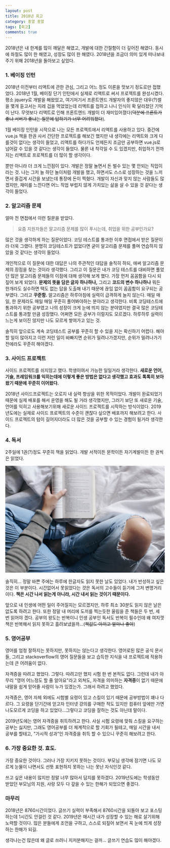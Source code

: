 ```yaml
---
layout: post
title: 2018년 회고
category: 중얼 중얼
tags: [회고]
comments: true
---
```


2018년은 내 한계를 많이 깨달은 해였고, 개발에 대한 간절함이 더 깊어진 해였다. 동시에 좌절도 많이 한 해였고, 성장도 많이 한 해였다. 2018년을 조금더 의미 있게 떠나보내주기 위해 2018년을 돌아보고 싶었다.

### 1. 베이징 인턴

2018년 이전부터 리액트에 관한 관심, 그리고 어느 정도 이론을 맛보기 정도로만 접했었다. 2018년 1월, 베이징 단기 인턴에서 실제로 리액트로 써서 프로젝트를 완성시켰다. 평소 jquery로 개발을 해왔었고, 여기저기서 프론트엔드 개발자의 좋지않은 대우(?)썰을 몇개 듣고서는 지레 겁을 먹었었는데 리액트를 접하고 나니 인식이 확 달라졌던 기억이 난다. 무엇보다 리액트로 인해 프론트엔드 개발이 더 재미있어졌다(~~덕분에 프론트가 좋냐 서버가 좋냐는 질문에 답하기가 너무 어려워졌다~~).

1월 베이징 인턴을 시작으로 나는 모든 프로젝트에서 리액트를 사용하고 있다. 중간에 vue.js 책을 한권 사서 간단한 프로젝트를 해보긴 했지만 내 생각에는 리액트와 크게 다를것이 없다는 생각이 들었고, 리액트를 하다가도 언제든지 조금만 공부하면 vue.js로 넘어갈 수 있을 것 같다는 생각이 들었다. 물론 내 착각일 수 도 있겠지만, 취업하기 전까지는 리액트로 프로젝트를 더 많이 할 생각이다.

뿐만 아니라 더 크게 느낀점이 있다. 개발은 정말 놀면서 돈 벌수 있는 몇 안되는 직업이라는 것. 나는 그저 늘 하던 놀이처럼 개발을 했고, 하면서도 스스로 성장하는 것을 느끼면서 즐겁게 시간을 보냈는데 통장에 돈이 찍혔다. 개발이 자신과 맞지 않는 사람들도 많겠지만, 재미를 느낀다면 어느 직업 부럽지 않게 가치있는 삶을 살 수 있을 것 같다는 생각이 들었다.

### 2. 알고리즘 문제

얼마 전 면접에서 이런 질문을 받았다.

> 요즘 지원자들은 알고리즘 문제를 많이 푸시는데, 취업을 위한 공부인가요?

많은 것을 생각하게 하는 질문이었다. 코딩 테스트를 통과한 이후 면접에서 받은 질문이라 더욱 그랬다. 분명히 코딩테스트가 없었다면 굳이 알고리즘 문제를 풀며 연습하지 않았을 것 같다는 생각이 들었다.

개인적으로 이 질문에 대한 대답은 나의 주관적인 대답을 솔직히 하되, 애써 알고리즘 문제의 장점을 찾는 것이라 생각했다. 그리고 이 질문은 내가 코딩 테스트를 대비하면 풀었던 많은 알고리즘 문제들의 이점에 대해 생각해 보게 했다. 가장 먼저 꼼꼼함을 다시 되짚어 보게 되었다. **문제의 뜻을 담은 글자 하나하나,** 그리고 **코드의 변수 하나하나** 뭐든 한개라도 실수하면 택도 없는 답을 도출해 내기 때문에 끊임 없이 꼼꼼함이 요구되는 공부였다. 그리고 **꾸준함.** 알고리즘은 하루아침에 실력이 급격하게 늘지 않는다. 매일 매일, 한 문제라도 매일 매일 꾸준히 풀어봐야하는 분야라고 생각한다. 비록 코딩테스트에 통과하기 위한 공부였고 나의 성장이 크게 눈에 띄지 않는 분야였지만 결국 많은 코딩테스트를 통과할 만큼 성장했다. 어쩌면 모든 공부가 이럴지도 모르겠다. 하루하루 실력이 느는게 보이진 않지만 나도 모르게 쌓여가고 있는 것.

솔직히 앞으로도 계속 코딩테스트 공부를 꾸준히 할 수 있을 지는 확신하기 어렵다. 해야할 일이 많아지고 이런 저런 일이 바빠지면 순위가 밀려나가겠지만, 순위가 밀려나가기 전에라도 꾸준히 해야겠다.

### 3. 사이드 프로젝트

사이드 프로젝트를 쉬지않고 했다. 학생이여서 가능한 일일거라 생각한다. **새로운 언어, 기술, 프레임워크를 익히는데에 이렇게 좋은 방법은 없다고 생각했고 효과도 톡톡히 보아왔기 때문에 꾸준히 이어왔다.**

2018년 사이드프로젝트는 오로지 내 실력 향상을 위한 목적이었다. 개발이 완료되었기 때문에 실제 배포를 해서 운영을 해도 될 거라 생각했지만, 그러기 보단 또 새로운 기술, 언어를 익히고 사용해보기위해 새로운 사이드 프로젝트를 시작하는 방식이었다. 2019년도에는 실제로 사이드 프로젝트의 수준이 괜찮다 싶으면 배포까지 해보려고 한다. 사이드 프로젝트의 텀이 길어지더라도 더 많은 것을 공부할 수 있는 경험이 될거라 생각한다.

### 4. 독서

2주일에 1권(?)정도 꾸준히 책을 읽었다. 개발 서적이든 문학이든 자기계발이든 한 권씩은 읽었다.

![독서](/public/img/blabla/reading.jpg)

솔직히... 정말 바쁜 주에는 하루에 한글자도 읽지 못한 날도 있었다. 내가 반성하고 싶은 것은 이 부분이다. 시간없어서 못읽었다는 것은 독서의 고수들이 듣기에 그저 변명거리이다. **책은 시간 나서 읽는게 아니라, 시간 내서 읽는 것이기 때문이다.**

앞으로 내 인생에 어떤 일이 주어질지는 모르겠지만, 하루 최소 30분도 읽지 않은 날은 없도록 하려고 한다. 또한 정말 내 머리에 도끼를 찍는듯한 울림을 준 책들은 두 번, 세 번 읽어야 겠다. 공부의 왕도는 반복이니 인생 공부인 독서도 반복이 필수인데 왜 여지껏 책은 반복해서 읽지 못하고 흘려보냈을까...(~~책값도 아끼고 얼마나 좋아~~)

### 5. 영어공부

영어를 엄청 잘하지는 못하지만, 못하지는 않는다고 생각한다. 영어로된 많은 공식 문서들, 그리고 stackoverflow의 영어 질문들을 보고 습득한 지식을 내 프로젝트에 적용하는데 큰 어려움이 없다.

자격증을 따려고 했었다. 그렇다. 따려고만 했지 시험 한 번 본적도 없다. 그런데 내가 아무리 "영어 어느정도 할 줄 알아요"라고 외쳐도, 자격을 의미하는 **자격증**이 없기 때문에 내말을 쉽게 믿어줄 사람이 누가 있겠는가. 그래서 하려고 했었다.

자격증은, 영어 자체 외에도 시험별 요령이 있고 스킬이 있기 때문에 공부방법이 꽤나 다르다. 그 요령을 단기간에 얻고자 인터넷 강의를 구매한 적도 있지만 컴퓨터 앞에만 가면 나도모르게 코딩을 하고 있었다...그렇다고 코딩을 잘하는 것도 아닌데 말이다.

2019년도에는 영어 자격증을 취득하려고 한다. 사실 시험 요령에 맞춰 스킬을 요구하는 공부는 싫지만, 그래도 영어공부를 더 체계적으로 할 기회가 될테고, 매일 시간을 내서 공부를 할테고, "가시적 성과"인 자격증을 취득 할 수 있으니 꾸준히 해보려고 한다.

### 6. 가장 중요한 것. 효도.

가장 중요한 것이다. 그러나 가장 지키지 못하는 것이다. 부모님 생각에 잠기면 나도 모르게 눈물이 나면서도 선뜻 표현하지 못하는 나는 못난 자식인것 같다.

쓰고 싶은 내용이 많지만 정말 너무 많아서 담지를 못하겠다. 2019년도에는 학생동안 받았던 부모님의 지원, 사랑 모두 다 갚을 수 있는 한해가 되었으면 좋겠다.

### 마무리

2018년은 8760시간이었다. 글쓰기 실력이 부족해서 8760시간을 되돌아 보고 포스팅하는데 1시간도 안걸린 것 같다. 2019년은 매시간 내가 성장할 수 있는 해로 살기위해 노력할 것이다. 많은 분들에게 조언을 구하고, 스스로 되짚어 보면서 꼭 눈에 띄게 성장하는 한해가 되길.

생각나는건 많은데 왜 글로 쓰려니 지저분해지는 걸까... 글쓰기 연습도 많이 해야겠다.
